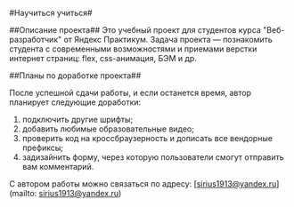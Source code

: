 #Научиться учиться#

##Описание проекта##
Это учебный проект для студентов курса "Веб-разработчик" от Яндекс Практикум. Задача проекта — познакомить студента с современными возможностями и приемами верстки интернет страниц: flex, css-анимация, БЭМ и др. 

##Планы по доработке проекта##

После успешной сдачи работы, и если останется время, автор планирует следующие доработки:
1. подключить другие шрифты;
2. добавить любимые образовательные видео;
3. проверить код на кроссбраузерность и дописать все вендорные префиксы;
4. задизайнить форму, через которую пользователи смогут отправить вам комментарий.

С автором работы можно связаться по адресу: [sirius1913@yandex.ru](mailto: sirius1913@yandex.ru)